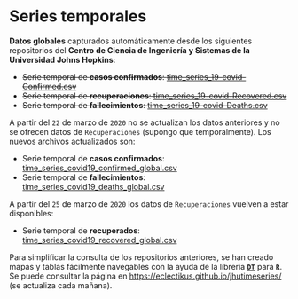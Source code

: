 # Series temporales

**Datos globales** capturados automáticamente desde los siguientes repositorios del **Centro de Ciencia de Ingeniería y Sistemas de la Universidad Johns Hopkins**:

- ~~Serie temporal de **casos confirmados**: [time_series_19-covid-Confirmed.csv](https://github.com/CSSEGISandData/COVID-19/blob/master/csse_covid_19_data/csse_covid_19_time_series/time_series_19-covid-Confirmed.csv)~~
- ~~Serie temporal de **recuperaciones**: [time_series_19-covid-Recovered.csv](https://github.com/CSSEGISandData/COVID-19/blob/master/csse_covid_19_data/csse_covid_19_time_series/time_series_19-covid-Recovered.csv)~~
- ~~Serie temporal de **fallecimientos**: [time_series_19-covid-Deaths.csv](https://github.com/CSSEGISandData/COVID-19/blob/master/csse_covid_19_data/csse_covid_19_time_series/time_series_19-covid-Deaths.csv)~~

A partir del `22` de marzo de `2020` no se actualizan los datos anteriores y no se ofrecen datos de `Recuperaciones` (supongo que temporalmente). Los nuevos archivos actualizados son:

- Serie temporal de **casos confirmados**: [time_series_covid19_confirmed_global.csv](https://github.com/CSSEGISandData/COVID-19/blob/master/csse_covid_19_data/csse_covid_19_time_series/time_series_covid19_confirmed_global.csv)
- Serie temporal de **fallecimientos**: [time_series_covid19_deaths_global.csv](https://github.com/CSSEGISandData/COVID-19/blob/master/csse_covid_19_data/csse_covid_19_time_series/time_series_covid19_deaths_global.csv)

A partir del `25` de marzo de `2020` los datos de `Recuperaciones` vuelven a estar disponibles:

- Serie temporal de **recuperados**: [time_series_covid19_recovered_global.csv](https://github.com/CSSEGISandData/COVID-19/blob/master/csse_covid_19_data/csse_covid_19_time_series/time_series_covid19_recovered_global.csv)

Para simplificar la consulta de los repositorios anteriores, se han creado mapas y tablas fácilmente navegables con la ayuda de la librería [**`DT`**](https://rstudio.github.io/DT/) para **`R`**. Se puede consultar la página en <https://eclectikus.github.io/jhutimeseries/> (se actualiza cada mañana).
